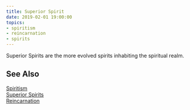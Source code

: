 ```yaml
---
title: Superior Spirit
date: 2019-02-01 19:00:00
topics:
- spiritism
- reincarnation
- spirits
---
```


Superior Spirits are the more evolved spirits inhabiting the spiritual realm.

## See Also
[Spiritism](/spiritism)   
[Superior Spirits](../superior-spirit)  
[Reincarnation](../reincarnatio)  

